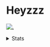 # Heyzzz  

[![.](https://skillicons.dev/icons?i=js,java)](https://skillicons.dev)  

<details>
<summary>Stats</summary
<!--START_SECTION:waka-->

```txt
TypeScript   14 hrs 11 mins  ██████████████▒░░░░░░░░░░   57.84 %
JavaScript   8 hrs 29 mins   ████████▓░░░░░░░░░░░░░░░░   34.57 %
JSON         47 mins         ▓░░░░░░░░░░░░░░░░░░░░░░░░   03.25 %
CSS          29 mins         ▓░░░░░░░░░░░░░░░░░░░░░░░░   02.01 %
Bash         29 mins         ▒░░░░░░░░░░░░░░░░░░░░░░░░   01.98 %
```

<!--END_SECTION:waka-->
</details>
